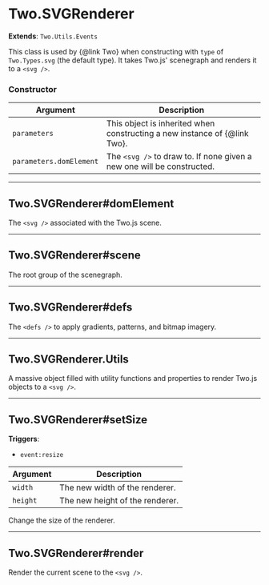 # Two.SVGRenderer


__Extends__: `Two.Utils.Events`


This class is used by {@link Two} when constructing with `type` of `Two.Types.svg` (the default type). It takes Two.js' scenegraph and renders it to a `<svg />`.


### Constructor


| Argument | Description |
| ---- | ----------- |
| `parameters` | This object is inherited when constructing a new instance of {@link Two}. |
| `parameters.domElement` | The `<svg />` to draw to. If none given a new one will be constructed. |



---

## Two.SVGRenderer#domElement






The `<svg />` associated with the Two.js scene.











---

## Two.SVGRenderer#scene






The root group of the scenegraph.











---

## Two.SVGRenderer#defs






The `<defs />` to apply gradients, patterns, and bitmap imagery.











---

## Two.SVGRenderer.Utils






A massive object filled with utility functions and properties to render Two.js objects to a `<svg />`.











---

## Two.SVGRenderer#setSize




__Triggers__:

+ `event:resize`






| Argument | Description |
| ---- | ----------- |
| `width` | The new width of the renderer. |
| `height` | The new height of the renderer. |


Change the size of the renderer.





---

## Two.SVGRenderer#render










Render the current scene to the `<svg />`.




